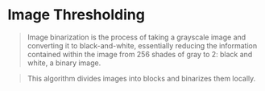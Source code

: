 # Image Thresholding
> Image binarization is the process of taking a grayscale image and converting it to black-and-white, essentially reducing the information contained within the image from 256 shades of gray to 2: black and white, a binary image.

> This algorithm divides images into blocks and binarizes them locally.

